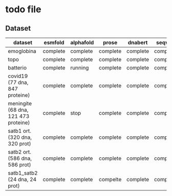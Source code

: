 # todo file

## Dataset

| dataset                                   | esmfold     | alphafold      | prose       | dnabert     | seqvec      |
|---------                                  |-----------  |-------         |-------      |-------------|------------ |
| emoglobina                                | complete    | complete       | complete    | complete    | complete    |
| topo                                      | complete    | complete       | complete    | complete    | complete    |
| batterio                                  | complete    | running        | complete    | complete    | complete    |
| covid19 (77 dna, 847 proteine)            | complete    | complete       | complete    | complete    | complete    |
| meningite (68 dna, 121 473 proteine)      | complete    | stop           | complete    | complete    | complete    |
| satb1 ort.  (320 dna, 320 prot)           | complete    | complete       | complete    | complete    | complete    |
| satb2 ort.  (586 dna, 586 prot)           | complete    | complete       | complete    | complete    | complete    |
| satb1_satb2 (24 dna, 24 prot)             | complete    | complete       | compelte    | complete    | complete    |


